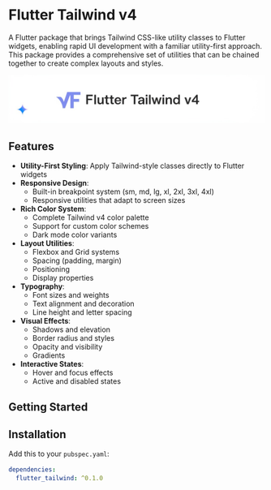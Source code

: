 # Flutter Tailwind v4

A Flutter package that brings Tailwind CSS-like utility classes to Flutter widgets, enabling rapid UI development with a familiar utility-first approach. This package provides a comprehensive set of utilities that can be chained together to create complex layouts and styles.


![Flutter Tailwind v4](https://raw.githubusercontent.com/ikku47/flutter_tailwind_v4/refs/heads/main/flutter_tailwind_v4.jpeg)


## Features

- **Utility-First Styling**: Apply Tailwind-style classes directly to Flutter widgets
- **Responsive Design**:
  - Built-in breakpoint system (sm, md, lg, xl, 2xl, 3xl, 4xl)
  - Responsive utilities that adapt to screen sizes
- **Rich Color System**:
  - Complete Tailwind v4 color palette
  - Support for custom color schemes
  - Dark mode color variants
- **Layout Utilities**:
  - Flexbox and Grid systems
  - Spacing (padding, margin)
  - Positioning
  - Display properties
- **Typography**:
  - Font sizes and weights
  - Text alignment and decoration
  - Line height and letter spacing
- **Visual Effects**:
  - Shadows and elevation
  - Border radius and styles
  - Opacity and visibility
  - Gradients
- **Interactive States**:
  - Hover and focus effects
  - Active and disabled states

## Getting Started

## Installation
Add this to your `pubspec.yaml`:
```yaml
dependencies:
  flutter_tailwind: ^0.1.0
